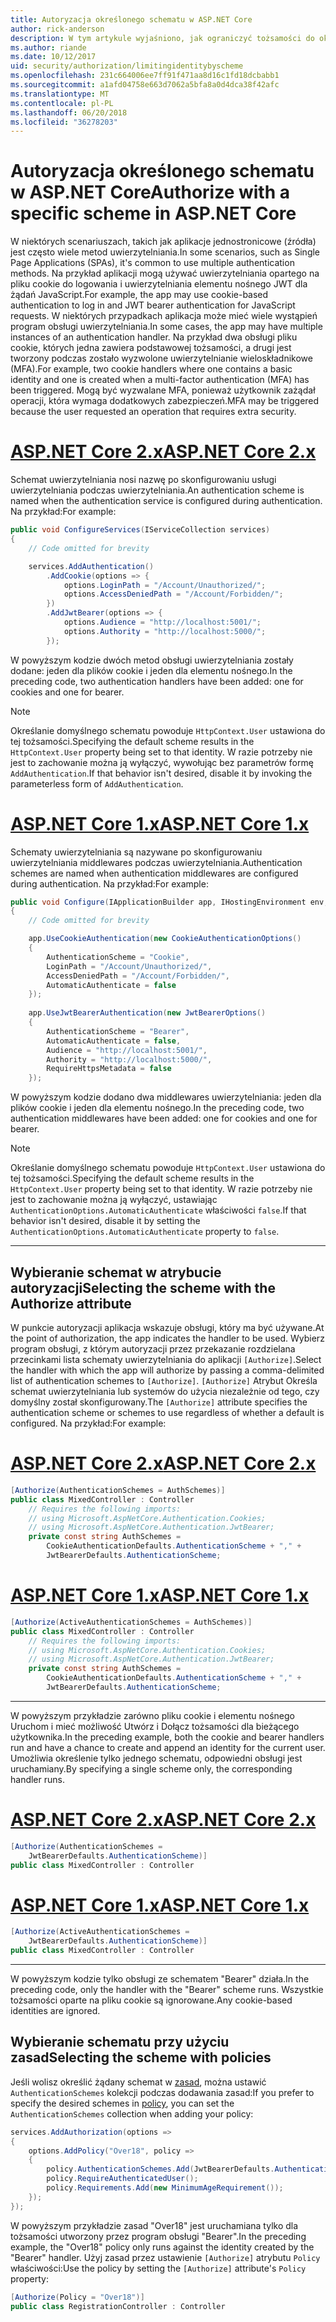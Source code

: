 ```yaml
---
title: Autoryzacja określonego schematu w ASP.NET Core
author: rick-anderson
description: W tym artykule wyjaśniono, jak ograniczyć tożsamości do określonego schematu podczas pracy z wielu metod uwierzytelniania.
ms.author: riande
ms.date: 10/12/2017
uid: security/authorization/limitingidentitybyscheme
ms.openlocfilehash: 231c664006ee7ff91f471aa8d16c1fd18dcbabb1
ms.sourcegitcommit: a1afd04758e663d7062a5bfa8a0d4dca38f42afc
ms.translationtype: MT
ms.contentlocale: pl-PL
ms.lasthandoff: 06/20/2018
ms.locfileid: "36278203"
---
```

# <a name="authorize-with-a-specific-scheme-in-aspnet-core"></a><span data-ttu-id="c8546-103">Autoryzacja określonego schematu w ASP.NET Core</span><span class="sxs-lookup"><span data-stu-id="c8546-103">Authorize with a specific scheme in ASP.NET Core</span></span>

<span data-ttu-id="c8546-104">W niektórych scenariuszach, takich jak aplikacje jednostronicowe (źródła) jest często wiele metod uwierzytelniania.</span><span class="sxs-lookup"><span data-stu-id="c8546-104">In some scenarios, such as Single Page Applications (SPAs), it's common to use multiple authentication methods.</span></span> <span data-ttu-id="c8546-105">Na przykład aplikacji mogą używać uwierzytelniania opartego na pliku cookie do logowania i uwierzytelniania elementu nośnego JWT dla żądań JavaScript.</span><span class="sxs-lookup"><span data-stu-id="c8546-105">For example, the app may use cookie-based authentication to log in and JWT bearer authentication for JavaScript requests.</span></span> <span data-ttu-id="c8546-106">W niektórych przypadkach aplikacja może mieć wiele wystąpień program obsługi uwierzytelniania.</span><span class="sxs-lookup"><span data-stu-id="c8546-106">In some cases, the app may have multiple instances of an authentication handler.</span></span> <span data-ttu-id="c8546-107">Na przykład dwa obsługi pliku cookie, których jedna zawiera podstawowej tożsamości, a drugi jest tworzony podczas zostało wyzwolone uwierzytelnianie wieloskładnikowe (MFA).</span><span class="sxs-lookup"><span data-stu-id="c8546-107">For example, two cookie handlers where one contains a basic identity and one is created when a multi-factor authentication (MFA) has been triggered.</span></span> <span data-ttu-id="c8546-108">Mogą być wyzwalane MFA, ponieważ użytkownik zażądał operacji, która wymaga dodatkowych zabezpieczeń.</span><span class="sxs-lookup"><span data-stu-id="c8546-108">MFA may be triggered because the user requested an operation that requires extra security.</span></span>

# <a name="aspnet-core-2xtabaspnetcore2x"></a>[<span data-ttu-id="c8546-109">ASP.NET Core 2.x</span><span class="sxs-lookup"><span data-stu-id="c8546-109">ASP.NET Core 2.x</span></span>](#tab/aspnetcore2x)

<span data-ttu-id="c8546-110">Schemat uwierzytelniania nosi nazwę po skonfigurowaniu usługi uwierzytelniania podczas uwierzytelniania.</span><span class="sxs-lookup"><span data-stu-id="c8546-110">An authentication scheme is named when the authentication service is configured during authentication.</span></span> <span data-ttu-id="c8546-111">Na przykład:</span><span class="sxs-lookup"><span data-stu-id="c8546-111">For example:</span></span>

```csharp
public void ConfigureServices(IServiceCollection services)
{
    // Code omitted for brevity

    services.AddAuthentication()
        .AddCookie(options => {
            options.LoginPath = "/Account/Unauthorized/";
            options.AccessDeniedPath = "/Account/Forbidden/";
        })
        .AddJwtBearer(options => {
            options.Audience = "http://localhost:5001/";
            options.Authority = "http://localhost:5000/";
        });
```

<span data-ttu-id="c8546-112">W powyższym kodzie dwóch metod obsługi uwierzytelniania zostały dodane: jeden dla plików cookie i jeden dla elementu nośnego.</span><span class="sxs-lookup"><span data-stu-id="c8546-112">In the preceding code, two authentication handlers have been added: one for cookies and one for bearer.</span></span>

>[!NOTE]
><span data-ttu-id="c8546-113">Określanie domyślnego schematu powoduje `HttpContext.User` ustawiona do tej tożsamości.</span><span class="sxs-lookup"><span data-stu-id="c8546-113">Specifying the default scheme results in the `HttpContext.User` property being set to that identity.</span></span> <span data-ttu-id="c8546-114">W razie potrzeby nie jest to zachowanie można ją wyłączyć, wywołując bez parametrów formę `AddAuthentication`.</span><span class="sxs-lookup"><span data-stu-id="c8546-114">If that behavior isn't desired, disable it by invoking the parameterless form of `AddAuthentication`.</span></span>

# <a name="aspnet-core-1xtabaspnetcore1x"></a>[<span data-ttu-id="c8546-115">ASP.NET Core 1.x</span><span class="sxs-lookup"><span data-stu-id="c8546-115">ASP.NET Core 1.x</span></span>](#tab/aspnetcore1x)

<span data-ttu-id="c8546-116">Schematy uwierzytelniania są nazywane po skonfigurowaniu uwierzytelniania middlewares podczas uwierzytelniania.</span><span class="sxs-lookup"><span data-stu-id="c8546-116">Authentication schemes are named when authentication middlewares are configured during authentication.</span></span> <span data-ttu-id="c8546-117">Na przykład:</span><span class="sxs-lookup"><span data-stu-id="c8546-117">For example:</span></span>

```csharp
public void Configure(IApplicationBuilder app, IHostingEnvironment env, ILoggerFactory loggerFactory)
{
    // Code omitted for brevity

    app.UseCookieAuthentication(new CookieAuthenticationOptions()
    {
        AuthenticationScheme = "Cookie",
        LoginPath = "/Account/Unauthorized/",
        AccessDeniedPath = "/Account/Forbidden/",
        AutomaticAuthenticate = false
    });
    
    app.UseJwtBearerAuthentication(new JwtBearerOptions()
    {
        AuthenticationScheme = "Bearer",
        AutomaticAuthenticate = false,
        Audience = "http://localhost:5001/",
        Authority = "http://localhost:5000/",
        RequireHttpsMetadata = false
    });
```

<span data-ttu-id="c8546-118">W powyższym kodzie dodano dwa middlewares uwierzytelniania: jeden dla plików cookie i jeden dla elementu nośnego.</span><span class="sxs-lookup"><span data-stu-id="c8546-118">In the preceding code, two authentication middlewares have been added: one for cookies and one for bearer.</span></span>

>[!NOTE]
><span data-ttu-id="c8546-119">Określanie domyślnego schematu powoduje `HttpContext.User` ustawiona do tej tożsamości.</span><span class="sxs-lookup"><span data-stu-id="c8546-119">Specifying the default scheme results in the `HttpContext.User` property being set to that identity.</span></span> <span data-ttu-id="c8546-120">W razie potrzeby nie jest to zachowanie można ją wyłączyć, ustawiając `AuthenticationOptions.AutomaticAuthenticate` właściwości `false`.</span><span class="sxs-lookup"><span data-stu-id="c8546-120">If that behavior isn't desired, disable it by setting the `AuthenticationOptions.AutomaticAuthenticate` property to `false`.</span></span>

---

## <a name="selecting-the-scheme-with-the-authorize-attribute"></a><span data-ttu-id="c8546-121">Wybieranie schemat w atrybucie autoryzacji</span><span class="sxs-lookup"><span data-stu-id="c8546-121">Selecting the scheme with the Authorize attribute</span></span>

<span data-ttu-id="c8546-122">W punkcie autoryzacji aplikacja wskazuje obsługi, który ma być używane.</span><span class="sxs-lookup"><span data-stu-id="c8546-122">At the point of authorization, the app indicates the handler to be used.</span></span> <span data-ttu-id="c8546-123">Wybierz program obsługi, z którym autoryzacji przez przekazanie rozdzielana przecinkami lista schematy uwierzytelniania do aplikacji `[Authorize]`.</span><span class="sxs-lookup"><span data-stu-id="c8546-123">Select the handler with which the app will authorize by passing a comma-delimited list of authentication schemes to `[Authorize]`.</span></span> <span data-ttu-id="c8546-124">`[Authorize]` Atrybut Określa schemat uwierzytelniania lub systemów do użycia niezależnie od tego, czy domyślny został skonfigurowany.</span><span class="sxs-lookup"><span data-stu-id="c8546-124">The `[Authorize]` attribute specifies the authentication scheme or schemes to use regardless of whether a default is configured.</span></span> <span data-ttu-id="c8546-125">Na przykład:</span><span class="sxs-lookup"><span data-stu-id="c8546-125">For example:</span></span>

# <a name="aspnet-core-2xtabaspnetcore2x"></a>[<span data-ttu-id="c8546-126">ASP.NET Core 2.x</span><span class="sxs-lookup"><span data-stu-id="c8546-126">ASP.NET Core 2.x</span></span>](#tab/aspnetcore2x)

```csharp
[Authorize(AuthenticationSchemes = AuthSchemes)]
public class MixedController : Controller
    // Requires the following imports:
    // using Microsoft.AspNetCore.Authentication.Cookies;
    // using Microsoft.AspNetCore.Authentication.JwtBearer;
    private const string AuthSchemes =
        CookieAuthenticationDefaults.AuthenticationScheme + "," +
        JwtBearerDefaults.AuthenticationScheme;
```

# <a name="aspnet-core-1xtabaspnetcore1x"></a>[<span data-ttu-id="c8546-127">ASP.NET Core 1.x</span><span class="sxs-lookup"><span data-stu-id="c8546-127">ASP.NET Core 1.x</span></span>](#tab/aspnetcore1x)

```csharp
[Authorize(ActiveAuthenticationSchemes = AuthSchemes)]
public class MixedController : Controller
    // Requires the following imports:
    // using Microsoft.AspNetCore.Authentication.Cookies;
    // using Microsoft.AspNetCore.Authentication.JwtBearer;
    private const string AuthSchemes =
        CookieAuthenticationDefaults.AuthenticationScheme + "," +
        JwtBearerDefaults.AuthenticationScheme;
```

---

<span data-ttu-id="c8546-128">W powyższym przykładzie zarówno pliku cookie i elementu nośnego Uruchom i mieć możliwość Utwórz i Dołącz tożsamości dla bieżącego użytkownika.</span><span class="sxs-lookup"><span data-stu-id="c8546-128">In the preceding example, both the cookie and bearer handlers run and have a chance to create and append an identity for the current user.</span></span> <span data-ttu-id="c8546-129">Umożliwia określenie tylko jednego schematu, odpowiedni obsługi jest uruchamiany.</span><span class="sxs-lookup"><span data-stu-id="c8546-129">By specifying a single scheme only, the corresponding handler runs.</span></span>

# <a name="aspnet-core-2xtabaspnetcore2x"></a>[<span data-ttu-id="c8546-130">ASP.NET Core 2.x</span><span class="sxs-lookup"><span data-stu-id="c8546-130">ASP.NET Core 2.x</span></span>](#tab/aspnetcore2x)

```csharp
[Authorize(AuthenticationSchemes = 
    JwtBearerDefaults.AuthenticationScheme)]
public class MixedController : Controller
```

# <a name="aspnet-core-1xtabaspnetcore1x"></a>[<span data-ttu-id="c8546-131">ASP.NET Core 1.x</span><span class="sxs-lookup"><span data-stu-id="c8546-131">ASP.NET Core 1.x</span></span>](#tab/aspnetcore1x)

```csharp
[Authorize(ActiveAuthenticationSchemes = 
    JwtBearerDefaults.AuthenticationScheme)]
public class MixedController : Controller
```

---

<span data-ttu-id="c8546-132">W powyższym kodzie tylko obsługi ze schematem "Bearer" działa.</span><span class="sxs-lookup"><span data-stu-id="c8546-132">In the preceding code, only the handler with the "Bearer" scheme runs.</span></span> <span data-ttu-id="c8546-133">Wszystkie tożsamości oparte na pliku cookie są ignorowane.</span><span class="sxs-lookup"><span data-stu-id="c8546-133">Any cookie-based identities are ignored.</span></span>

## <a name="selecting-the-scheme-with-policies"></a><span data-ttu-id="c8546-134">Wybieranie schematu przy użyciu zasad</span><span class="sxs-lookup"><span data-stu-id="c8546-134">Selecting the scheme with policies</span></span>

<span data-ttu-id="c8546-135">Jeśli wolisz określić żądany schemat w [zasad](xref:security/authorization/policies), można ustawić `AuthenticationSchemes` kolekcji podczas dodawania zasad:</span><span class="sxs-lookup"><span data-stu-id="c8546-135">If you prefer to specify the desired schemes in [policy](xref:security/authorization/policies), you can set the `AuthenticationSchemes` collection when adding your policy:</span></span>

```csharp
services.AddAuthorization(options =>
{
    options.AddPolicy("Over18", policy =>
    {
        policy.AuthenticationSchemes.Add(JwtBearerDefaults.AuthenticationScheme);
        policy.RequireAuthenticatedUser();
        policy.Requirements.Add(new MinimumAgeRequirement());
    });
});
```

<span data-ttu-id="c8546-136">W powyższym przykładzie zasad "Over18" jest uruchamiana tylko dla tożsamości utworzony przez program obsługi "Bearer".</span><span class="sxs-lookup"><span data-stu-id="c8546-136">In the preceding example, the "Over18" policy only runs against the identity created by the "Bearer" handler.</span></span> <span data-ttu-id="c8546-137">Użyj zasad przez ustawienie `[Authorize]` atrybutu `Policy` właściwości:</span><span class="sxs-lookup"><span data-stu-id="c8546-137">Use the policy by setting the `[Authorize]` attribute's `Policy` property:</span></span>

```csharp
[Authorize(Policy = "Over18")]
public class RegistrationController : Controller
```
